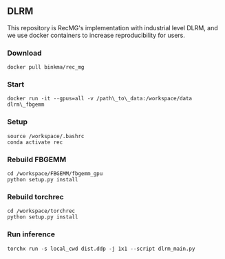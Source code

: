 ## DLRM 

This repository is RecMG's implementation with industrial level DLRM, and we use docker containers to increase reproducibility for users.


### Download 

```
docker pull binkma/rec_mg
```

### Start

```
docker run -it --gpus=all -v /path\_to\_data:/workspace/data dlrm\_fbgemm
```

### Setup
```
source /workspace/.bashrc
conda activate rec
```
### Rebuild FBGEMM

```
cd /workspace/FBGEMM/fbgemm_gpu
python setup.py install
```

### Rebuild torchrec

```
cd /workspace/torchrec
python setup.py install
```

### Run inference
```
torchx run -s local_cwd dist.ddp -j 1x1 --script dlrm_main.py
```

